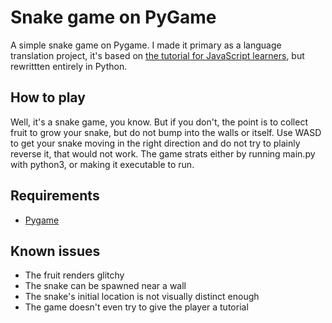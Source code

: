 # Snake game on PyGame 

A simple snake game on Pygame. 
I made it primary as a language translation project, it's based on [the tutorial for JavaScript learners](https://youtu.be/9TcU2C1AACw ), but rewrittten entirely in Python.

## How to play

Well, it's a snake game, you know.
But if you don't, the point is to collect fruit to grow your snake, but do not bump into the walls or itself. Use WASD to get your snake moving in the right direction and do not try to plainly reverse it, that would not work.
The game strats either by running main.py with python3, or making it executable to run.

## Requirements

- [Pygame](https://www.pygame.org/)

## Known issues 

- The fruit renders glitchy
- The snake can be spawned near a wall 
- The snake's initial location is not visually distinct enough
- The game doesn't even try to give the player a tutorial 